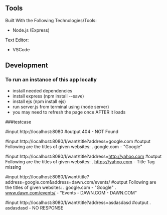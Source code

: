 ## Tools
Built With the Following Technologies/Tools:
- Node.js (Express)

Text Editor:
- VSCode

## Development

### To run an instance of this app locally

- install needed dependencies
- install express (npm install --save)
- install ejs (npm install ejs)
- run server.js from terminal using (node server)
- you may need to refresh the page once AFTER it loads


###testcase

#input
http://localhost:8080
#output
404 - NOT Found

#input
http://localhost:8080/I/want/title?address=google.com
#output
Following are the titles of given websites:
. google.com - "Google"

#input
http://localhost:8080/I/want/title?address=http://yahoo.com
#output
Following are the titles of given websites:
. https://yahoo.com - Title Tag missing

#input
http://localhost:8080/I/want/title?address=google.com&address=dawn.com/events/
#output
Following are the titles of given websites:
. google.com - "Google"
. www.dawn.com/events/ - "Events - DAWN.COM - DAWN.COM"

#input
http://localhost:8080/I/want/title?address=asdasdasd
#output
. asdasdasd - NO RESPONSE















